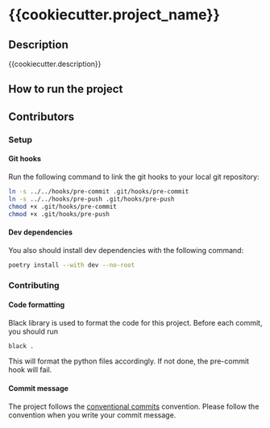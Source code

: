 {{cookiecutter.project_name}}
===========================

## Description
{{cookiecutter.description}}

## How to run the project

## Contributors
### Setup
#### Git hooks
Run the following command to link the git hooks to your local git repository:
```bash
ln -s ../../hooks/pre-commit .git/hooks/pre-commit
ln -s ../../hooks/pre-push .git/hooks/pre-push
chmod +x .git/hooks/pre-commit
chmod +x .git/hooks/pre-push
```
#### Dev dependencies
You also should install dev dependencies with the following command:
```bash
poetry install --with dev --no-root
```
### Contributing
#### Code formatting
Black library is used to format the code for this project.
Before each commit, you should run 
```bash
black .
```
This will format the python files accordingly. If not done, the pre-commit hook will fail.
#### Commit message
The project follows the [conventional commits](https://www.conventionalcommits.org/en/v1.0.0/) convention.
Please follow the convention when you write your commit message.
